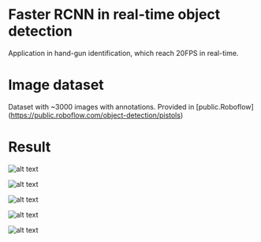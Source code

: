 # Faster RCNN in real-time object detection

Application in hand-gun identification, which reach 20FPS in real-time. 

# Image dataset 

Dataset with ~3000 images with annotations. Provided in [public.Roboflow] (https://public.roboflow.com/object-detection/pistols) 

# Result 

![alt text](https://github.com/datnguyen79198/faster-rcnn-handgun-detection/blob/master/assert/output.png?raw=true)

![alt text](https://github.com/datnguyen79198/faster-rcnn-handgun-detection/blob/master/assert/output1.png?raw=true)

![alt text](https://github.com/datnguyen79198/faster-rcnn-handgun-detection/blob/master/assert/output2.png?raw=true)

![alt text](https://github.com/datnguyen79198/faster-rcnn-handgun-detection/blob/master/assert/output3.png?raw=true)

![alt text](https://github.com/datnguyen79198/faster-rcnn-handgun-detection/blob/master/assert/detection_realtime.gif?raw=true)



